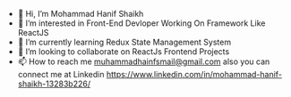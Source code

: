 - 👋 Hi, I’m Mohammad Hanif Shaikh
- 👀 I’m interested in Front-End Devloper Working On Framework Like ReactJS 
- 🌱 I’m currently learning Redux State Management System
- 💞️ I’m looking to collaborate on ReactJs Frontend Projects
- 📫 How to reach me muhammadhainfsmail@gmail.com also you can connect me at Linkedin https://www.linkedin.com/in/mohammad-hanif-shaikh-13283b226/

<!---
hanif9888/hanif9888 is a ✨ special ✨ repository because its `README.md` (this file) appears on your GitHub profile.
You can click the Preview link to take a look at your changes.
--->
